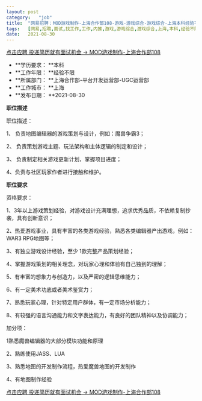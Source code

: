 ```yaml
---
layout:	post
category:	"job"
title:	"网易招聘：MOD游戏制作-上海合作部108-游戏-游戏综合-游戏综合-上海本科经验不限"
tags:	[网易,招聘,面试,找工作,工作,内推,游戏,游戏综合,游戏综合,上海,本科,经验不限]
date:	2021-08-30
---
```


[点击应聘 投递简历就有面试机会 ->  MOD游戏制作-上海合作部108](http://mobile.bole.netease.com/bole/boleDetail?id=34715&employeeId=346f03c3cda5f04c&key=all)



- **学历要求： **本科
- **工作年限： **经验不限
- **所属部门： **上海合作部-平台开发运营部-UGC运营部
- **工作城市： **上海
- **发布日期： **2021-08-30



**职位描述**

职位描述：

1、 负责地图编辑器的游戏策划与设计，例如：魔兽争霸3；

2、 负责策划游戏主题、玩法架构和主体逻辑的制定和设计；

3、 负责制定相关游戏更新计划，掌握项目进度；

4、负责与社区玩家作者进行接触和维护。





**职位要求**

资格要求：

1、3年以上游戏策划经验，对游戏设计充满理想，追求优秀品质，不依赖复制抄袭，具有创新意识；

2、热爱游戏事业，具有丰富的各类游戏经验，熟悉各类编辑器产出游戏，例如：WAR3 RPG地图等；

3、有独立游戏设计经验，至少 1款完整产品策划经验；

4、掌握游戏策划的相关理念，对玩家心理和体验有自己独到的理解；

5、有丰富的想象力与创造力，以及严密的逻辑思维能力；

6、有一定美术功底或者美术鉴赏力；

7、熟悉玩家心理，针对特定用户群体，有一定市场分析能力；

8、有较强的语言沟通能力和文字表达能力，有良好的团队精神以及协调能力；

加分项：

1熟悉魔兽编辑器的大部分模块功能和原理

2、熟练使用JASS、LUA

3、熟悉地图的开发制作流程，热爱魔兽地图的开发制作

4、有地图制作经验



[点击应聘 投递简历就有面试机会 ->  MOD游戏制作-上海合作部108](http://mobile.bole.netease.com/bole/boleDetail?id=34715&employeeId=346f03c3cda5f04c&key=all)